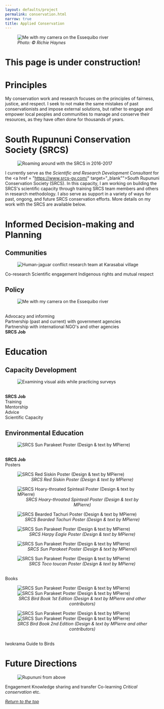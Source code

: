 ```yaml
---
layout: defaults/project
permalink: conservation.html
narrow: true
title: Applied Conservation
---
```

<a id="top"></a>
<figure>
<img src = "assets/images/conservation/rhaynes_interview.jpg" class = "img-fluid" alt = "Me with my camera on the Essequibo river">
<figcaption><i>Photo: © Richie Haynes</i></figcaption>
</figure>

# This page is under construction!

# Principles

My conservation work and research focuses on the principles of fairness, justice, and respect. I seek to not make the same mistakes of past conservationists and impose external solutions, but rather to 
engage and empower local peoples and communities to manage and conserve their resources, as they have often done for thousands of years.

# South Rupununi Conservation Society (SRCS)

<figure>
<img src = "assets/images/conservation/srcs_working_together.jpg" class = "img-fluid" alt = "Roaming around with the SRCS in 2016-2017">
</figure>

I currently serve as the <i> Scientific and Research Development Consultant </i> for the <a href = "https://www.srcs-gy.com/" target="_blank"">South Rupununi Conservation Society (SRCS)</a>. In this capacity, I am working on building the SRCS's scientific capacity through training SRCS team members and others in research methodology. I also serve as support in a variety of ways for past, ongong, and future SRCS conservation efforts. More details on my work with the SRCS are available below.

# Informed Decision-making and Planning

## Communities

<figure>
<img src = "assets/images/conservation/srcs_hjag_kba_team.jpg" class = "img-fluid" alt = "Human-jaguar conflict research team at Karasabai village">
</figure>

Co-research
Scientific engagement
Indigenous rights and mutual respect

## Policy

<figure>
<img src = "assets/images/conservation/coast_flag.jpg" class = "img-fluid" alt = "Me with my camera on the Essequibo river">
</figure>

<br>Advocacy and informing
<br>Partnership (past and current) with government agencies
<br>Partnership with international NGO's and other agencies
<br>**SRCS Job**

# Education

## Capacity Development

<figure>
<img src = "assets/images/conservation/srcs_hjag_kba_scales.jpg" class = "img-fluid" alt = "Examining visual aids while practicing surveys">
</figure>

<br>**SRCS Job**
<br>Training
<br>Mentorship
<br>Advice
<br>Scientific Capacity

## Environmental Education

<figure>
<img src = "assets/images/conservation/srcs_teaching_birding.jpg" class = "img-fluid" alt = "SRCS Sun Parakeet Poster (Design & text by MPierre)">
</figure>

<br>**SRCS Job**
<br>Posters
<figure>
<img src = "assets/images/conservation/mpierre_srsc_2017_poster_redsiskin.jpg" class = "img-fluid" alt = "SRCS Red Siskin Poster (Design & text by MPierre)">
<text align = "center"><figcaption><i>SRCS Red Siskin Poster (Design & text by MPierre)</i></figcaption></text>
</figure>
<figure>
<img src = "assets/images/conservation/mpierre_srsc_2017_poster_htspinetail.jpg" class = "img-fluid" alt = "SRCS Hoary-throated Spinteail Poster (Design & text by MPierre)">
<text align = "center"><figcaption><i>SRCS Hoary-throated Spinteail Poster (Design & text by MPierre)</i></figcaption></text>
</figure>
<figure>
<img src = "assets/images/conservation/mpierre_srsc_2017_poster_btachuri.jpg" class = "img-fluid" alt = "SRCS Bearded Tachuri Poster (Design & text by MPierre)">
<text align = "center"><figcaption><i>SRCS Bearded Tachuri Poster (Design & text by MPierre)</i></figcaption></text>
</figure>
<figure>
<img src = "assets/images/conservation/mpierre_srsc_2017_poster_harpyeagle.jpg" class = "img-fluid" alt = "SRCS Sun Parakeet Poster (Design & text by MPierre)">
<text align = "center"><figcaption><i>SRCS Harpy Eagle Poster (Design & text by MPierre)</i></figcaption></text>
</figure>
<figure>
<img src = "assets/images/conservation/mpierre_srsc_2017_poster_sunparakeet.jpg" class = "img-fluid" alt = "SRCS Sun Parakeet Poster (Design & text by MPierre)">
<text align = "center"><figcaption><i>SRCS Sun Parakeet Poster (Design & text by MPierre)</i>i</figcaption></text>
</figure>
<figure>
<img src = "assets/images/conservation/mpierre_srsc_2017_poster_tocotoucan.jpg" class = "img-fluid" alt = "SRCS Sun Parakeet Poster (Design & text by MPierre)">
<text align = "center"><figcaption><i>SRCS Toco toucan Poster (Design & text by MPierre)</i></figcaption></text>
</figure>

<br>Books
<figure>
<img src = "assets/images/conservation/mpierre_birdbook_ed1_pg01.jpg" class = "img-fluid" alt = "SRCS Sun Parakeet Poster (Design & text by MPierre)">
<img src = "assets/images/conservation/mpierre_birdbook_ed1_pg36.jpg" class = "img-fluid" alt = "SRCS Sun Parakeet Poster (Design & text by MPierre)">
<text align = "center"><figcaption><i>SRCS Bird Book 1st Edition (Design & text by MPierre and other contributors)</i></figcaption></text>
</figure>
<figure>
<img src = "assets/images/conservation/mpierre_birdbook_ed2_pg01.jpg" class = "img-fluid" alt = "SRCS Sun Parakeet Poster (Design & text by MPierre)">
<img src = "assets/images/conservation/mpierre_birdbook_ed2_pg62.jpg" class = "img-fluid" alt = "SRCS Sun Parakeet Poster (Design & text by MPierre)">
<text align = "center"><figcaption><i>SRCS Bird Book 2nd Edition (Design & text by MPierre and other contributors)</i></figcaption></text>
</figure>
<br>Iwokrama Guide to Birds

# Future Directions

<figure>
<img src = "assets/images/conservation/rupununi_above.jpg" class = "img-fluid" alt = "Rupununi from above">
</figure>

Engagement
Knowledge sharing and transfer
Co-learning
*Critical conservation*
etc.


<a href="#top"><i>Return to the top</i></a>